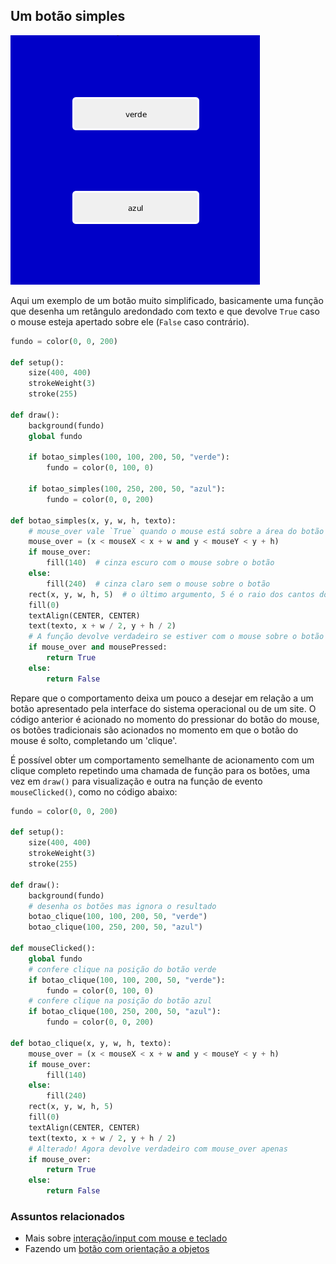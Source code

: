 ## Um botão simples

![botão simples](assets/botao_simples.gif)

Aqui um exemplo de um botão muito simplificado, basicamente uma função que desenha um retângulo aredondado com texto e que devolve `True` caso o mouse esteja apertado sobre ele (`False` caso contrário).

```python
fundo = color(0, 0, 200)

def setup():
    size(400, 400)
    strokeWeight(3)
    stroke(255)

def draw():
    background(fundo)
    global fundo
    
    if botao_simples(100, 100, 200, 50, "verde"):
        fundo = color(0, 100, 0)

    if botao_simples(100, 250, 200, 50, "azul"):
        fundo = color(0, 0, 200)

def botao_simples(x, y, w, h, texto):
    # mouse_over vale `True` quando o mouse está sobre a área do botão
    mouse_over = (x < mouseX < x + w and y < mouseY < y + h)
    if mouse_over:
        fill(140)  # cinza escuro com o mouse sobre o botão
    else:
        fill(240)  # cinza claro sem o mouse sobre o botão
    rect(x, y, w, h, 5)  # o último argumento, 5 é o raio dos cantos do retângulo aredondado
    fill(0)
    textAlign(CENTER, CENTER)
    text(texto, x + w / 2, y + h / 2)
    # A função devolve verdadeiro se estiver com o mouse sobre o botão E o mouse apertado
    if mouse_over and mousePressed:
        return True
    else:
        return False
 ```
    
Repare que o comportamento deixa um pouco a desejar em relação a um botão apresentado pela interface do sistema operacional ou de um site. O código anterior é acionado no momento do pressionar do botão do mouse, os botões tradicionais são acionados no momento em que o botão do mouse é solto, completando um 'clique'.
    
É possível obter um comportamento semelhante de acionamento com um clique completo repetindo uma chamada de função para os botões, uma vez em `draw()` para visualização e outra na função de evento `mouseClicked()`, como no código abaixo:
    
```python
fundo = color(0, 0, 200)

def setup():
    size(400, 400)
    strokeWeight(3)
    stroke(255)

def draw():
    background(fundo)
    # desenha os botões mas ignora o resultado
    botao_clique(100, 100, 200, 50, "verde")
    botao_clique(100, 250, 200, 50, "azul")

def mouseClicked():
    global fundo
    # confere clique na posição do botão verde
    if botao_clique(100, 100, 200, 50, "verde"): 
        fundo = color(0, 100, 0)
    # confere clique na posição do botão azul
    if botao_clique(100, 250, 200, 50, "azul"): 
        fundo = color(0, 0, 200)
                        
def botao_clique(x, y, w, h, texto):
    mouse_over = (x < mouseX < x + w and y < mouseY < y + h)
    if mouse_over:
        fill(140)
    else:
        fill(240)
    rect(x, y, w, h, 5)
    fill(0)
    textAlign(CENTER, CENTER)
    text(texto, x + w / 2, y + h / 2)
    # Alterado! Agora devolve verdadeiro com mouse_over apenas
    if mouse_over:
        return True
    else:
        return False
```

### Assuntos relacionados

- Mais sobre [interação/input com mouse e teclado](input_py.md)
- Fazendo um [botão com orientação a objetos](botao_com_OO.md)
